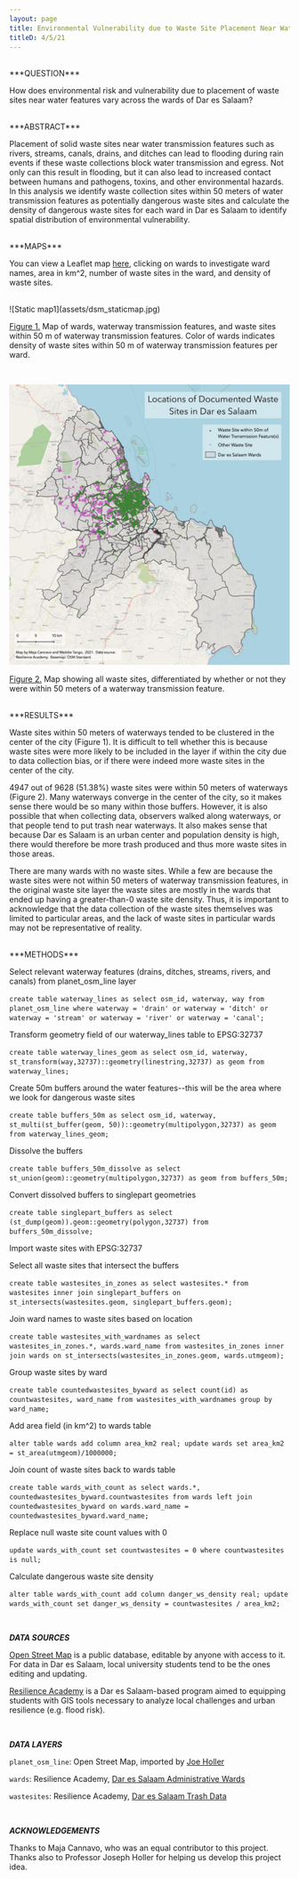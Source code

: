 ```yaml
---
layout: page
title: Environmental Vulnerability due to Waste Site Placement Near Water Transmission Features in Dar es Salaam
titleD: 4/5/21
---
```


<br>
***QUESTION***

How does environmental risk and vulnerability due to placement of waste sites near water features vary across the wards of Dar es Salaam? 

<br>
***ABSTRACT***

Placement of solid waste sites near water transmission features such as rivers, streams, canals, drains, and ditches can lead to flooding 
during rain events if these waste collections block water transmission and egress. Not only can this result in flooding, but it can also lead to 
increased contact between humans and pathogens, toxins, and other environmental hazards. In this analysis we identify waste collection sites within 
50 meters of water transmission features as potentially dangerous waste sites and calculate the density of dangerous waste sites for each ward in Dar 
es Salaam to identify spatial distribution of environmental vulnerability.

<br>
***MAPS***

You can view a Leaflet map [here](assets/), clicking on wards to investigate ward names, area in km^2, number of waste sites in the ward, and density of waste sites.

<br>
![Static map1](assets/dsm_staticmap.jpg)

[Figure 1.](assets/dsm_staticmap.jpg) Map of wards, waterway transmission features, and waste sites within 50 m of waterway transmission features. 
Color of wards indicates density of waste sites within 50 m of waterway transmission features per ward. 

<br>

![Static map2](assets/dsm_staticmap2.jpg)

[Figure 2.](assets/dsm_staticmap.jpg) Map showing all waste sites, differentiated by whether or not they were within 50 meters of a waterway transmission feature. 


<br>
***RESULTS***

Waste sites within 50 meters of waterways tended to be clustered in the center of the city (Figure 1). It is difficult to tell whether this is because waste sites were more 
likely to be included in the layer if within the city due to data collection bias, or if there were indeed more waste sites in the center of the city. 

4947 out of 9628 (51.38%) waste sites were within 50 meters of waterways (Figure 2). Many waterways converge in the center of the city, so it makes sense there would be so many within those buffers. 
However, it is also possible that when collecting data, observers walked along waterways, or that people tend to put trash near waterways. It also makes sense that because 
Dar es Salaam is an urban center and population density is high, there would therefore be more trash produced and thus more waste sites in those areas. 

There are many wards with no waste sites. While a few are because the waste sites were not within 50 meters of waterway transmission features, 
in the original waste site layer the waste sites are mostly in the wards that ended up having a greater-than-0 waste site density. 
Thus, it is important to acknowledge that the data collection of the waste sites themselves was limited to particular areas, and the 
lack of waste sites in particular wards may not be representative of reality.


<br>
***METHODS***

Select relevant waterway features (drains, ditches, streams, rivers, and canals) from planet_osm_line layer

`create table waterway_lines as
select osm_id, waterway, way from planet_osm_line
where waterway = 'drain' or waterway = 'ditch' or waterway = 'stream' or waterway = 'river' or waterway = 'canal';`

Transform geometry field of our waterway_lines table to EPSG:32737

`create table waterway_lines_geom as
select osm_id, waterway, st_transform(way,32737)::geometry(linestring,32737) as geom
from waterway_lines;`

Create 50m buffers around the water features--this will be the area where we look for dangerous waste sites

`create table buffers_50m as
select osm_id, waterway, st_multi(st_buffer(geom, 50))::geometry(multipolygon,32737) as geom from waterway_lines_geom;`

Dissolve the buffers

`create table buffers_50m_dissolve as
select st_union(geom)::geometry(multipolygon,32737) as geom
from buffers_50m;`

Convert dissolved buffers to singlepart geometries

`create table singlepart_buffers as
select (st_dump(geom)).geom::geometry(polygon,32737) from buffers_50m_dissolve;`

Import waste sites with EPSG:32737
<br>

Select all waste sites that intersect the buffers

`create table wastesites_in_zones as
select wastesites.*
from wastesites inner join singlepart_buffers
on st_intersects(wastesites.geom, singlepart_buffers.geom);`

Join ward names to waste sites based on location

`create table wastesites_with_wardnames as
select wastesites_in_zones.*, wards.ward_name
from wastesites_in_zones inner join wards
on st_intersects(wastesites_in_zones.geom, wards.utmgeom);`

Group waste sites by ward 

`create table countedwastesites_byward as
select count(id) as countwastesites, ward_name
from wastesites_with_wardnames group by ward_name;`

Add area field (in km^2) to wards table

`alter table wards add column area_km2 real;
update wards set area_km2 = st_area(utmgeom)/1000000;`

Join count of waste sites back to wards table

`create table wards_with_count as
select wards.*, countedwastesites_byward.countwastesites
from wards left join countedwastesites_byward
on wards.ward_name = countedwastesites_byward.ward_name;`

Replace null waste site count values with 0 

`update wards_with_count
set countwastesites = 0
where countwastesites is null;`


Calculate dangerous waste site density

`alter table wards_with_count add column danger_ws_density real;
update wards_with_count set danger_ws_density = countwastesites / area_km2;`

<br>

***DATA SOURCES***

[Open Street Map](https://www.openstreetmap.org/) is a public database, editable by anyone with access to it. For data in Dar es Salaam, local university students tend to be the ones editing and updating.

[Resilience Academy](https://resilienceacademy.ac.tz/) is a Dar es Salaam-based program aimed to equipping students with GIS tools necessary to analyze local challenges and urban resilience (e.g. flood risk). 


<br>

***DATA LAYERS***

`planet_osm_line`: Open Street Map, imported by [Joe Holler](https://gis4dev.github.io)

`wards`: Resilience Academy, [Dar es Salaam Administrative Wards](https://geonode.resilienceacademy.ac.tz/layers/geonode_data:geonode:dar_es_salaam_administrative_wards) 

`wastesites`: Resilience Academy, [Dar es Salaam Trash Data](https://geonode.resilienceacademy.ac.tz/layers/geonode_data:geonode:dar_es_salaam_trash_data)



<br>

***ACKNOWLEDGEMENTS***

Thanks to Maja Cannavo, who was an equal contributor to this project.  Thanks also to Professor Joseph Holler for helping us develop this project idea. 


<br>